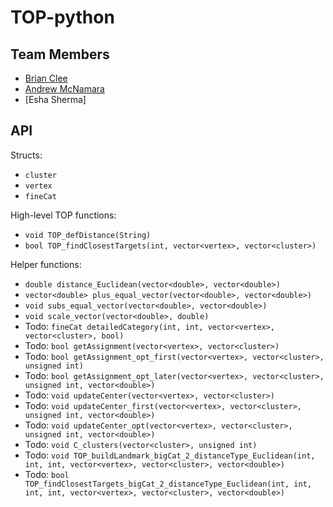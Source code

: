 # TOP-python

## Team Members
- [Brian Clee](https://github.com/cleebp)
- [Andrew McNamara](https://github.com/arewm)
- [Esha Sherma]

## API
Structs:
- `cluster`
- `vertex`
- `fineCat`

High-level TOP functions:
- `void TOP_defDistance(String)`
- `bool TOP_findClosestTargets(int, vector<vertex>, vector<cluster>)`

Helper functions:
- `double distance_Euclidean(vector<double>, vector<double>)`
- `vector<double> plus_equal_vector(vector<double>, vector<double>)`
- `void subs_equal_vector(vector<double>, vector<double>)`
- `void scale_vector(vector<double>, double)`
- Todo: `fineCat detailedCategory(int, int, vector<vertex>, vector<cluster>, bool)`
- Todo: `bool getAssignment(vector<vertex>, vector<cluster>)`
- Todo: `bool getAssignment_opt_first(vector<vertex>, vector<cluster>, unsigned int)`
- Todo: `bool getAssignment_opt_later(vector<vertex>, vector<cluster>, unsigned int, vector<double>)`
- Todo: `void updateCenter(vector<vertex>, vector<cluster>)`
- Todo: `void updateCenter_first(vector<vertex>, vector<cluster>, unsigned int, vector<double>)`
- Todo: `void updateCenter_opt(vector<vertex>, vector<cluster>, unsigned int, vector<double>)`
- Todo: `void C_clusters(vector<cluster>, unsigned int)`
- Todo: `void TOP_buildLandmark_bigCat_2_distanceType_Euclidean(int, int, int, vector<vertex>, vector<cluster>, vector<double>)`
- Todo: `bool TOP_findClosestTargets_bigCat_2_distanceType_Euclidean(int, int, int, int, vector<vertex>, vector<cluster>, vector<double>)`
